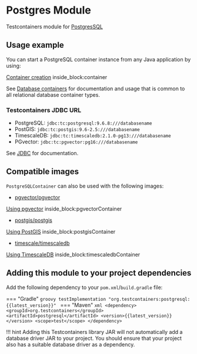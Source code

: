 # Postgres Module

Testcontainers module for [PostgresSQL](https://hub.docker.com/_/postgres)

## Usage example

You can start a PostgreSQL container instance from any Java application by using:

<!--codeinclude-->
[Container creation](../../../modules/postgresql/src/test/java/org/testcontainers/postgresql/PostgreSQLContainerTest.java) inside_block:container
<!--/codeinclude-->

See [Database containers](./index.md) for documentation and usage that is common to all relational database container types.

### Testcontainers JDBC URL

* PostgreSQL: `jdbc:tc:postgresql:9.6.8:///databasename`
* PostGIS: `jdbc:tc:postgis:9.6-2.5:///databasename`
* TimescaleDB: `jdbc:tc:timescaledb:2.1.0-pg13:///databasename`
* PGvector: `jdbc:tc:pgvector:pg16:///databasename`

See [JDBC](./jdbc.md) for documentation.

## Compatible images

`PostgreSQLContainer` can also be used with the following images:

* [pgvector/pgvector](https://hub.docker.com/r/pgvector/pgvector)

<!--codeinclude-->
[Using pgvector](../../../modules/postgresql/src/test/java/org/testcontainers/postgresql/CompatibleImageTest.java) inside_block:pgvectorContainer
<!--/codeinclude-->

* [postgis/postgis](https://registry.hub.docker.com/r/postgis/postgis)

<!--codeinclude-->
[Using PostGIS](../../../modules/postgresql/src/test/java/org/testcontainers/postgresql/CompatibleImageTest.java) inside_block:postgisContainer
<!--/codeinclude-->

* [timescale/timescaledb](https://hub.docker.com/r/timescale/timescaledb)

<!--codeinclude-->
[Using TimescaleDB](../../../modules/postgresql/src/test/java/org/testcontainers/postgresql/CompatibleImageTest.java) inside_block:timescaledbContainer
<!--/codeinclude-->

## Adding this module to your project dependencies

Add the following dependency to your `pom.xml`/`build.gradle` file:

=== "Gradle"
    ```groovy
    testImplementation "org.testcontainers:postgresql:{{latest_version}}"
    ```
=== "Maven"
    ```xml
    <dependency>
        <groupId>org.testcontainers</groupId>
        <artifactId>postgresql</artifactId>
        <version>{{latest_version}}</version>
        <scope>test</scope>
    </dependency>
    ```

!!! hint
    Adding this Testcontainers library JAR will not automatically add a database driver JAR to your project. You should ensure that your project also has a suitable database driver as a dependency.


